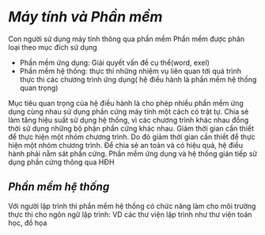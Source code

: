 # ***Máy tính và Phần mềm***
Con người sử dụng máy tính thông qua phần mềm
Phần mềm được phân loại theo mục đích sử dụng
- Phần mềm ứng dụng: Giải quyết vấn đề cụ thể(word, exel)
- Phần mềm hệ thống: thực thi những nhiệm vụ liên quan tới quá trình thực thi các chương trình ứng dụng( hệ điều hành là phần mềm hệ thống quan trọng)

Mục tiêu quan trọng của hệ điều hành là cho phép nhiều phần mềm ứng dụng cùng nhau sử dụng phần cứng máy tính một cách có trật tự. Chia sẻ làm tăng hiệu suất sử dụng hệ thống, vì các chương trình khác nhau đồng thời sử dụng những bộ phận phần cứng khác nhau. Giảm thời gian cần thiết để thực hiện một nhóm chương trình. Do đó giảm thời gian cần thiết để thực hiện một nhóm chương trình. Để chia sẻ an toàn và có hiệu quả, hệ điều hành phải nằm sát phần cứng. Phần mềm ứng dụng và hệ thống gián tiếp sử dụng phần cứng thông qua HĐH
## ***Phần mềm hệ thống***
Với người lập trình thì phần mềm hệ thống có chức năng làm cho môi trường thực thi cho ngôn ngữ lập trình: VD các thư viện lập trình như thư viện toán học, đồ họa

